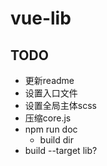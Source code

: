 # vue-lib

## TODO

- 更新readme 
- 设置入口文件
- 设置全局主体scss
- 压缩core.js
- npm run doc 
  - build dir
- build --target lib?
